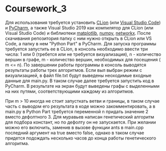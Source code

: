 # Coursework_3
Для использования требуется установить [CLion](https://www.jetbrains.com/help/clion/installation-guide.html) (или [Visual Studio Code](https://code.visualstudio.com/docs/setup/setup-overview)) и [PyCharm](https://www.jetbrains.com/ru-ru/pycharm/download/#section=windows), а также Visual Studio 2019 как компилятор для CLion (или Visual Studio Code) и библиотеки [matplotlib](https://matplotlib.org/stable/users/installing/index.html), [numpy](https://numpy.org/install/), [networkx](https://networkx.org/documentation/stable/install.html).
После скачивания репозитория папку с ним нужно открыть в CLion или VS Code, а папку в нем "Python Part" в PyCharm.
Для запуска программы требуется запустить ее в CLion, в консоль необходимо ввести три числа: 1 или 0 (требется или не требуется визуализация), n - количество вершин в графе,
m - количество вершин, необходимых для посещения ( m <= n). По завершении работы программы в консоль выводятся результаты работы трех алгоритмов. Если выл выбран режим с визуализацией, в файл file.txt будут выведены неоходимые входные данные для main.py. В таком случае далее требуется запустить код в PyCharm. В результате на экран будут выведены графы с выделенными на них путями, соответствующими каждому из алгоритмов.


При m > 10 иногда не стоит запусткать ветви и границы, в таком случае часть с выводом его результата в коде можно закомментировать, а в main.py в Python Part требуется переменной n придать значение 2 вместо дефолтного 3.
Для муравьев написан генетический алгоритм для подбора констант, но по дефолту он не запускается. При желании можно его включить, заменив в вызове функции ants в main.cpp последний аргумент на true вместо false, однако в таком случае придется подождать несколько часов до конца работы генетического алгоритма.
